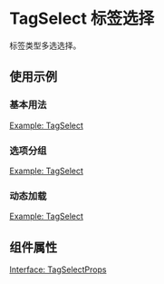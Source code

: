# TagSelect 标签选择

标签类型多选选择。

## 使用示例

<!-- <Half> -->

### 基本用法

[Example: TagSelect](./_example/TagSelectExample.jsx)

### 选项分组

[Example: TagSelect](./_example/TagSelectGroupExample.jsx)

### 动态加载

[Example: TagSelect](./_example/TagSelectDynamicExample.jsx)

<!-- </Half> -->

## 组件属性

[Interface: TagSelectProps](./TagSelect.tsx)

